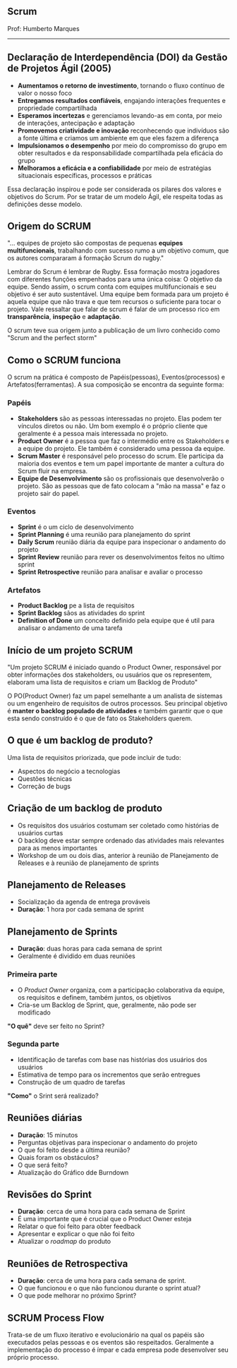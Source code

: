 ## Scrum

Prof: Humberto Marques

----

## Declaração de Interdependência (DOI) da Gestão de Projetos Ágil (2005)
- **Aumentamos o retorno de investimento**, tornando o fluxo contínuo de valor o nosso foco
- **Entregamos resultados confiáveis**, engajando interações frequentes e propriedade compartilhada
- **Esperamos incertezas** e gerenciamos levando-as em conta, por meio de interações, antecipação e adaptação
- **Promovemos criatividade e inovação** reconhecendo que indivíduos são a fonte última e criamos um ambiente em que eles fazem a diferença
- **Impulsionamos o desempenho** por meio do compromisso do grupo em obter resultados e da responsabilidade compartilhada pela eficácia do grupo
- **Melhoramos a eficácia e a confiabilidade** por meio de estratégias situacionais específicas, processos e práticas

Essa declaração inspirou e pode ser considerada os pilares dos valores e objetivos do Scrum. Por se tratar de um modelo Ágil, ele respeita todas as definições desse modelo.

## Origem do SCRUM

"... equipes de projeto são compostas de pequenas **equipes multifuncionais**, trabalhando com sucesso rumo a um objetivo comum, que os autores compararam á formação Scrum do rugby."

Lembrar do Scrum é lembrar de Rugby. Essa formação mostra jogadores com diferentes funções empenhados para uma única coisa: O objetivo da equipe. Sendo assim, o scrum conta com equipes multifuncionais e seu objetivo é ser auto sustentável. Uma equipe bem formada para um projeto é aquela equipe que não trava e que tem recursos o suficiente para tocar o projeto. Vale ressaltar que falar de scrum é falar de um processo rico em **transparência**, **inspeção** e **adaptação**.

O scrum teve sua origem junto a publicação de um livro conhecido como "Scrum and the perfect storm"

## Como o SCRUM funciona

O scrum na prática é composto de Papéis(pessoas), Eventos(processos) e Artefatos(ferramentas). A sua composição se encontra da seguinte forma:

### Papéis
- **Stakeholders** são as pessoas interessadas no projeto. Elas podem ter vínculos diretos ou não. Um bom exemplo é o próprio cliente que geralmente é a pessoa mais interessada no projeto.
- **Product Owner** é a pessoa que faz o intermédio entre os Stakeholders e a equipe do projeto. Ele também é considerado uma pessoa da equipe.
- **Scrum Master** é responsável pelo processo do scrum. Ele participa da maioria dos eventos e tem um papel importante de manter a cultura do Scrum fluir na empresa.
- **Equipe de Desenvolvimento** são os profissionais que desenvolverão o projeto. São as pessoas que de fato colocam a "mão na massa" e faz o projeto sair do papel.

### Eventos
- **Sprint** é o um ciclo de desenvolvimento
- **Sprint Planning** é uma reunião para planejamento do sprint
- **Daily Scrum** reunião diária da equipe para inspecionar o andamento do projeto
- **Sprint Review** reunião para rever os desenvolvimentos feitos no ultimo sprint
- **Sprint Retrospective** reunião para analisar e avaliar o processo

### Artefatos
- **Product Backlog** pe a lista de requisitos 
- **Sprint Backlog** sãos as atividades do sprint
- **Definition of Done** um conceito definido pela equipe que é util para analisar o andamento de uma tarefa

## Início de um projeto SCRUM

"Um projeto SCRUM é iniciado quando o Product Owner, responsável por obter informações dos stakeholders, ou usuários que os representem, elaboram uma lista de requisitos e criam um Backlog de Produto"

O PO(Product Owner) faz um papel semelhante a um analista de sistemas ou um engenheiro de requisitos de outros processos. Seu principal objetivo é **manter o backlog populado de atividades** e também garantir que o que esta sendo construído é o que de fato os Stakeholders querem.

## O que é um backlog de produto?
Uma lista de requisitos priorizada, que pode incluir de tudo:
- Aspectos do negócio a tecnologias
- Questões técnicas
- Correção de bugs

## Criação de um backlog de produto
- Os requisitos dos usuários costumam ser coletado como histórias de usuários curtas
- O backlog deve estar sempre ordenado das atividades mais relevantes para as menos importantes
- Workshop de um ou dois dias, anterior à reunião de Planejamento de Releases e à reunião de planejamento de sprints

## Planejamento de Releases
- Socialização da agenda de entrega prováveis
- **Duração**: 1 hora por cada semana de sprint

## Planejamento de Sprints
- **Duração**: duas horas para cada semana de sprint
- Geralmente é dividido em duas reuniões

### Primeira parte
- O *Product Owner* organiza, com a participação colaborativa da equipe, os requisitos e definem, também juntos, os objetivos
- Cria-se um Backlog de Sprint, que, geralmente, não pode ser modificado

**"O quê"** deve ser feito no Sprint?

### Segunda parte
- Identificação de tarefas com base nas histórias dos usuários dos usuários
- Estimativa de tempo para os incrementos que serão entregues
- Construção de um quadro de tarefas

**"Como"** o Srint será realizado?

## Reuniões diárias
- **Duração**: 15 minutos
- Perguntas objetivas para inspecionar o andamento do projeto
- O que foi feito desde a última reunião?
- Quais foram os obstáculos?
- O que será feito?
- Atualização do Gráfico dde Burndown

## Revisões do Sprint
- **Duração**: cerca de uma hora para cada semana de Sprint
- É uma importante que é crucial que o Product Owner esteja
- Relatar o que foi feito para obter feedback
- Apresentar e explicar o que não foi feito
- Atualizar o *roadmap* do produto

## Reuniões de Retrospectiva
- **Duração**: cerca de uma hora para cada semana de sprint.
- O que funcionou e o que não funcionou durante o sprint atual?
- O que pode melhorar no próximo Sprint?

## SCRUM Process Flow

Trata-se de um fluxo iterativo e evolucionário na qual os papéis são executados pelas pessoas e os eventos são respeitados. Geralmente a implementação do processo é ímpar e cada empresa pode desenvolver seu próprio processo.
